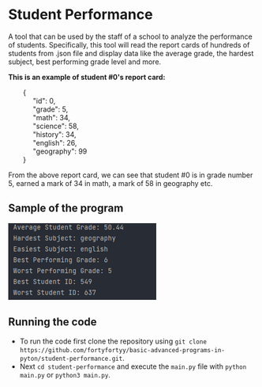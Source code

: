 # Student Performance

A tool that can be used by the staff of a school to analyze the performance of students. Specifically, this tool will 
read the report cards of hundreds of students from .json file and display data like the average grade, the hardest 
subject, best performing grade level and more.

<p style="font-weight: bolder">This is an example of student #0's report card:</p>
<div style="padding-left: 30px">
{ <br>
    <div style="padding-left: 20px">
      "id": 0,<br>
      "grade": 5,<br>
      "math": 34,<br>
      "science": 58,<br>
      "history": 34,<br>
      "english": 26,<br>
      "geography": 99<br>
    </div>
}
</div>

From the above report card, we can see that student #0 is in grade number 5, earned a mark of 34 in math, a mark of 
58 in geography etc.

## Sample of the program
![img.png](media/img.png)

## Running the code

- To run the code first clone the repository using `git clone https://github.com/fortyfortyy/basic-advanced-programs-in-pyton/student-performance.git`.
- Next `cd student-performance` and execute the `main.py` file with `python main.py` or `python3 main.py`.